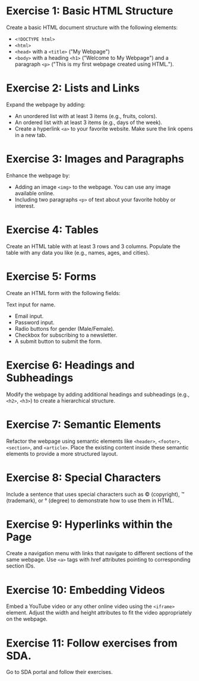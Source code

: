 # Exercise 1: Basic HTML Structure
Create a basic HTML document structure with the following elements:

- `<!DOCTYPE html>`
- `<html>`
- `<head>` with a `<title>` ("My Webpage")
- `<body>` with a heading `<h1>` ("Welcome to My Webpage") and a paragraph `<p>` ("This is my first webpage created using HTML.").

# Exercise 2: Lists and Links
Expand the webpage by adding:

- An unordered list with at least 3 items (e.g., fruits, colors).
- An ordered list with at least 3 items (e.g., days of the week).
- Create a hyperlink `<a>` to your favorite website. Make sure the link opens in a new tab.

# Exercise 3: Images and Paragraphs
Enhance the webpage by:

- Adding an image `<img>` to the webpage. You can use any image available online.
- Including two paragraphs `<p>` of text about your favorite hobby or interest.

# Exercise 4: Tables
Create an HTML table with at least 3 rows and 3 columns. Populate the table with any data you like (e.g., names, ages, and cities).

# Exercise 5: Forms
Create an HTML form with the following fields:

Text input for name.
- Email input.
- Password input.
- Radio buttons for gender (Male/Female).
- Checkbox for subscribing to a newsletter.
- A submit button to submit the form.

# Exercise 6: Headings and Subheadings
Modify the webpage by adding additional headings and subheadings (e.g., `<h2>`, `<h3>`) to create a hierarchical structure.

# Exercise 7: Semantic Elements
Refactor the webpage using semantic elements like `<header>`, `<footer>`, `<section>`, and `<article>`. Place the existing content inside these semantic elements to provide a more structured layout.

# Exercise 8: Special Characters
Include a sentence that uses special characters such as © (copyright), ™ (trademark), or ° (degree) to demonstrate how to use them in HTML.

# Exercise 9: Hyperlinks within the Page
Create a navigation menu with links that navigate to different sections of the same webpage. Use `<a>` tags with href attributes pointing to corresponding section IDs.

# Exercise 10: Embedding Videos
Embed a YouTube video or any other online video using the `<iframe>` element. Adjust the width and height attributes to fit the video appropriately on the webpage.

# Exercise 11: Follow exercises from SDA.

Go to SDA portal and follow their exercises.